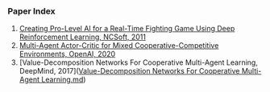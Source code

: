 ### Paper Index

1. [Creating Pro-Level AI for a Real-Time Fighting Game Using Deep Reinforcement Learning, NCSoft, 2011](https://github.com/hong-sh/reinforcement_learning_paper_review/blob/main/Creating%20Pro-Level%20AI%20for%20a%20Real-Time%20Fighting%20Game%20Using%20Deep%20Reinforcement%20Learning.md)
2. [Multi-Agent Actor-Critic for Mixed Cooperative-Competitive Environments, OpenAI, 2020](https://github.com/hong-sh/reinforcement_learning_paper_review/blob/main/Multi-Agent%20Actor-Critic%20for%20Mixed%20Cooperative-Competitive%20Environments.md)
2. [Value-Decomposition Networks For Cooperative Multi-Agent Learning, DeepMind, 2017]([Value-Decomposition Networks For Cooperative Multi-Agent Learning.md](https://github.com/hong-sh/reinforcement_learning_paper_review/blob/main/Value-Decomposition%20Networks%20For%20Cooperative%20Multi-Agent%20Learning.md))
